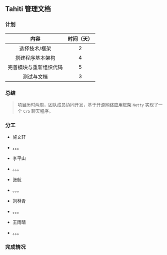 ## Tahiti 管理文档

### 计划


| 内容 | 时间（天）| 
| :---: |:---:| 
| 选择技术/框架 | 2 | 
| 搭建程序基本架构 | 4 | 
| 完善模块与重新组织代码 | 5 |
| 测试与文档 | 3 | 
  
### 总结
> 项目历时两周，团队成员协同开发，基于开源网络应用框架 `Netty` 实现了一个 `C/S` 聊天程序。  
  


### 分工 
- 施文轩
 + 。。。  
- 李平山  
 + 。。。
- 张航
 + 。。。
- 刘林青
 + 。。。
- 王雨晴 
 + 。。。

### 完成情况